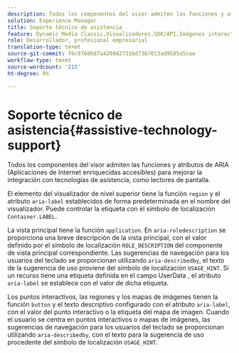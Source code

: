 ```yaml
---
description: Todos los componentes del visor admiten las funciones y atributos de ARIA (Aplicaciones de Internet enriquecidas accesibles) para mejorar la integración con tecnologías de asistencia, como lectores de pantalla.
solution: Experience Manager
title: Soporte técnico de asistencia
feature: Dynamic Media Classic,Visualizadores,SDK/API,Imágenes interactivas,Accesibilidad
role: Desarrollador, profesional empresarial
translation-type: tm+mt
source-git-commit: f6c97606d7a4209427316d7367013ad9585a5cae
workflow-type: tm+mt
source-wordcount: '215'
ht-degree: 0%

---
```



# Soporte técnico de asistencia{#assistive-technology-support}

Todos los componentes del visor admiten las funciones y atributos de ARIA (Aplicaciones de Internet enriquecidas accesibles) para mejorar la integración con tecnologías de asistencia, como lectores de pantalla.

El elemento del visualizador de nivel superior tiene la función `region` y el atributo `aria-label` establecidos de forma predeterminada en el nombre del visualizador. Puede controlar la etiqueta con el símbolo de localización `Container.LABEL`.

La vista principal tiene la función `application`. En `aria-roledescription` se proporciona una breve descripción de la vista principal, con el valor definido por el símbolo de localización `ROLE_DESCRIPTION` del componente de vista principal correspondiente. Las sugerencias de navegación para los usuarios del teclado se proporcionan utilizando `aria-describedby`, el texto de la sugerencia de uso proviene del símbolo de localización `USAGE_HINT`. Si un recurso tiene una etiqueta definida en el campo UserData , el atributo `aria-label` se establece con el valor de dicha etiqueta.

Los puntos interactivos, las regiones y los mapas de imágenes tienen la función `button` y el texto descriptivo configurado con el atributo `aria-label`, con el valor del punto interactivo o la etiqueta del mapa de imagen. Cuando el usuario se centra en puntos interactivos o mapas de imágenes, las sugerencias de navegación para los usuarios del teclado se proporcionan utilizando `aria-describedby`, con el texto para la sugerencia de uso procedente del símbolo de localización `USAGE_HINT`.
